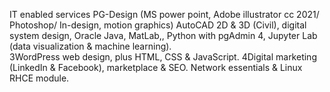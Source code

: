 IT enabled services
PG-Design (MS power point, Adobe illustrator cc 2021/ Photoshop/ In-design, motion graphics) AutoCAD 2D & 3D (Civil), digital system design, 
Oracle Java, MatLab,, Python with pgAdmin 4, Jupyter Lab (data visualization & machine learning).  
3WordPress web design, plus HTML, CSS & JavaScript. 
4Digital marketing (LinkedIn & Facebook), marketplace & SEO. 
Network essentials & Linux RHCE module.
